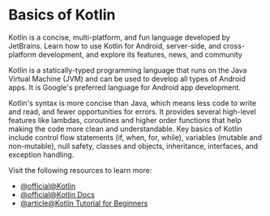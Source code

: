 # Basics of Kotlin

Kotlin is a concise, multi-platform, and fun language developed by JetBrains. Learn how to use Kotlin for Android, server-side, and cross-platform development, and explore its features, news, and community

Kotlin is a statically-typed programming language that runs on the Java Virtual Machine (JVM) and can be used to develop all types of Android apps. It is Google's preferred language for Android app development.

Kotlin's syntax is more concise than Java, which means less code to write and read, and fewer opportunities for errors. It provides several high-level features like lambdas, coroutines and higher order functions that help making the code more clean and understandable. Key basics of Kotlin include control flow statements (if, when, for, while), variables (mutable and non-mutable), null safety, classes and objects, inheritance, interfaces, and exception handling.

Visit the following resources to learn more:

- [@official@Kotlin](https://kotlinlang.org/)
- [@official@Kotlin Docs](https://kotlinlang.org/docs/getting-started.html)
- [@article@Kotlin Tutorial for Beginners](https://www.w3schools.com/kotlin/index.php)
